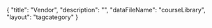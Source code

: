 {
	"title": "Vendor",
	"description": "",
	"dataFileName": "courseLibrary",
	"layout": "tagcategory"
}
